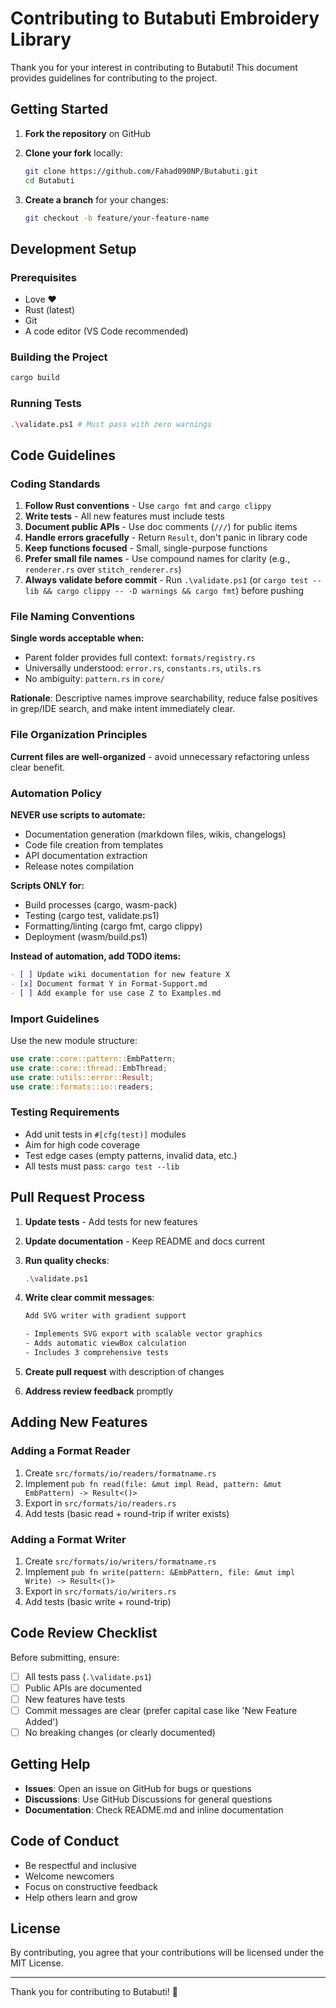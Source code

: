 # Contributing to Butabuti Embroidery Library

Thank you for your interest in contributing to Butabuti! This document provides guidelines for contributing to the project.

## Getting Started

1. **Fork the repository** on GitHub
2. **Clone your fork** locally:

   ```sh
   git clone https://github.com/Fahad090NP/Butabuti.git
   cd Butabuti
   ```

3. **Create a branch** for your changes:

   ```sh
   git checkout -b feature/your-feature-name
   ```

## Development Setup

### Prerequisites

- Love ❤️
- Rust (latest)
- Git
- A code editor (VS Code recommended)

### Building the Project

```sh
cargo build
```

### Running Tests

```sh
.\validate.ps1 # Must pass with zero warnings
```

## Code Guidelines

### Coding Standards

1. **Follow Rust conventions** - Use `cargo fmt` and `cargo clippy`
2. **Write tests** - All new features must include tests
3. **Document public APIs** - Use doc comments (`///`) for public items
4. **Handle errors gracefully** - Return `Result`, don't panic in library code
5. **Keep functions focused** - Small, single-purpose functions
6. **Prefer small file names** - Use compound names for clarity (e.g., `renderer.rs` over `stitch_renderer.rs`)
7. **Always validate before commit** - Run `.\validate.ps1` (or `cargo test --lib && cargo clippy -- -D warnings && cargo fmt`) before pushing

### File Naming Conventions

**Single words acceptable when:**

- Parent folder provides full context: `formats/registry.rs`
- Universally understood: `error.rs`, `constants.rs`, `utils.rs`
- No ambiguity: `pattern.rs` in `core/`

**Rationale**: Descriptive names improve searchability, reduce false positives in grep/IDE search, and make intent immediately clear.

### File Organization Principles

**Current files are well-organized** - avoid unnecessary refactoring unless clear benefit.

### Automation Policy

**NEVER use scripts to automate:**

- Documentation generation (markdown files, wikis, changelogs)
- Code file creation from templates
- API documentation extraction
- Release notes compilation

**Scripts ONLY for:**

- Build processes (cargo, wasm-pack)
- Testing (cargo test, validate.ps1)
- Formatting/linting (cargo fmt, cargo clippy)
- Deployment (wasm/build.ps1)

**Instead of automation, add TODO items:**

```markdown
- [ ] Update wiki documentation for new feature X
- [x] Document format Y in Format-Support.md
- [ ] Add example for use case Z to Examples.md
```

### Import Guidelines

Use the new module structure:

```rust
use crate::core::pattern::EmbPattern;
use crate::core::thread::EmbThread;
use crate::utils::error::Result;
use crate::formats::io::readers;
```

### Testing Requirements

- Add unit tests in `#[cfg(test)]` modules
- Aim for high code coverage
- Test edge cases (empty patterns, invalid data, etc.)
- All tests must pass: `cargo test --lib`

## Pull Request Process

1. **Update tests** - Add tests for new features
2. **Update documentation** - Keep README and docs current
3. **Run quality checks**:

   ```sh
   .\validate.ps1
   ```

4. **Write clear commit messages**:

   ```txt
   Add SVG writer with gradient support

   - Implements SVG export with scalable vector graphics
   - Adds automatic viewBox calculation
   - Includes 3 comprehensive tests
   ```

5. **Create pull request** with description of changes

6. **Address review feedback** promptly

## Adding New Features

### Adding a Format Reader

1. Create `src/formats/io/readers/formatname.rs`
2. Implement `pub fn read(file: &mut impl Read, pattern: &mut EmbPattern) -> Result<()>`
3. Export in `src/formats/io/readers.rs`
4. Add tests (basic read + round-trip if writer exists)

### Adding a Format Writer

1. Create `src/formats/io/writers/formatname.rs`
2. Implement `pub fn write(pattern: &EmbPattern, file: &mut impl Write) -> Result<()>`
3. Export in `src/formats/io/writers.rs`
4. Add tests (basic write + round-trip)

## Code Review Checklist

Before submitting, ensure:

- [ ] All tests pass (`.\validate.ps1`)
- [ ] Public APIs are documented
- [ ] New features have tests
- [ ] Commit messages are clear (prefer capital case like 'New Feature Added')
- [ ] No breaking changes (or clearly documented)

## Getting Help

- **Issues**: Open an issue on GitHub for bugs or questions
- **Discussions**: Use GitHub Discussions for general questions
- **Documentation**: Check README.md and inline documentation

## Code of Conduct

- Be respectful and inclusive
- Welcome newcomers
- Focus on constructive feedback
- Help others learn and grow

## License

By contributing, you agree that your contributions will be licensed under the MIT License.

---

Thank you for contributing to Butabuti! 🌸
